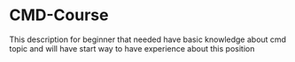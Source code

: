 # CMD-Course
This  description for beginner that needed have basic knowledge about cmd topic and will have start way to have experience about this position
